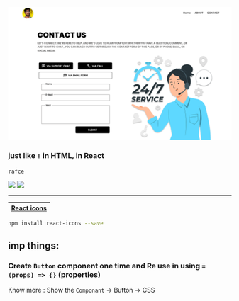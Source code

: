 <img src="./public/img/Contact page.svg">

### just like `!` in HTML, in React
```jsx
rafce
```

<div anign="center">
  <img src="https://github.com/user-attachments/assets/7aafd5d3-f3c6-4199-b27b-fe4688f05d38" width="45%">
  <img src="https://github.com/user-attachments/assets/85261e7f-b237-4fb7-ace1-ea285d5a123c" width="45%">
</div>

---

| [React icons](https://react-icons.github.io/react-icons/) |
| --- |

```bash
npm install react-icons --save
```

## imp things:

### Create `Button` component one time and Re use in using `= (props) => {}` (properties)

Know more : Show the `Componant` -> Button -> CSS
